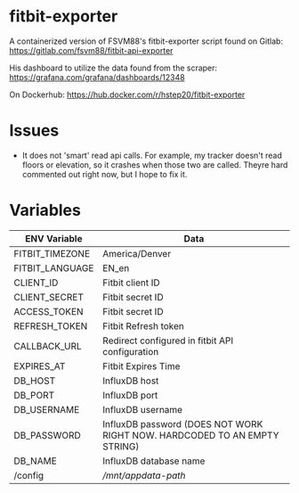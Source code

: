 # fitbit-exporter

A containerized version of FSVM88's fitbit-exporter script found on Gitlab: https://gitlab.com/fsvm88/fitbit-api-exporter

His dashboard to utilize the data found from the scraper: https://grafana.com/grafana/dashboards/12348

On Dockerhub: https://hub.docker.com/r/hstep20/fitbit-exporter

# Issues
- It does not 'smart' read api calls. For example, my tracker doesn't read floors or elevation, so it crashes when those two are called. Theyre hard commented out right now, but I hope to fix it.


# Variables
|  ENV Variable         | Data                                            |
|------------------------|-------------------------------------------------|
|  FITBIT_TIMEZONE      | America/Denver                                  |
|  FITBIT_LANGUAGE      | EN_en                                           |
|  CLIENT_ID     | Fitbit client ID                                |
|  CLIENT_SECRET | Fitbit secret ID                                |
|  ACCESS_TOKEN  | Fitbit secret ID                                |
|  REFRESH_TOKEN  | Fitbit Refresh token                              |
|  CALLBACK_URL         | Redirect configured in fitbit API configuration |
|  EXPIRES_AT     |    Fitbit Expires Time                   |
|  DB_HOST        | InfluxDB host                                   |
|  DB_PORT        | InfluxDB port                                   |
|  DB_USERNAME    | InfluxDB username                               |
|  DB_PASSWORD    | InfluxDB password (DOES NOT WORK RIGHT NOW. HARDCODED TO AN EMPTY STRING)                               |
|  DB_NAME    | InfluxDB database name                               |
|  /config     |     */mnt/appdata-path*                     |
